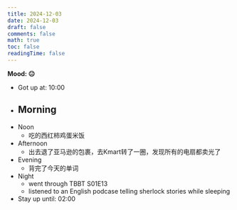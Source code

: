 ```yaml
---
title: 2024-12-03
date: 2024-12-03
draft: false
comments: false
math: true
toc: false
readingTime: false
---
```


**Mood: 😐**

- Got up at: 10:00
- Morning
	- 
- Noon
	- 吃的西红柿鸡蛋米饭
- Afternoon
	- 出去退了亚马逊的包裹，去Kmart转了一圈，发现所有的电扇都卖光了
- Evening
	- 背完了今天的单词
- Night
	- went through TBBT S01E13
	- listened to an English podcase telling sherlock stories while sleeping
- Stay up until: 02:00
